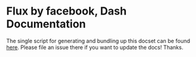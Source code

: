 # Flux by facebook, Dash Documentation

The single script for generating and bundling up this docset can be found [here](https://github.com/epitaphmike/flux-dash). Please file an issue there if you want to update the docs! Thanks.
